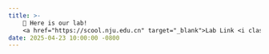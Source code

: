 ```yaml
---
title: >-
    🎉 Here is our lab!
    <a href="https://scool.nju.edu.cn" target="_blank">Lab Link <i class="fas fa-angle-double-right"></i></a>
date: 2025-04-23 10:00:00 -0800
---
```

